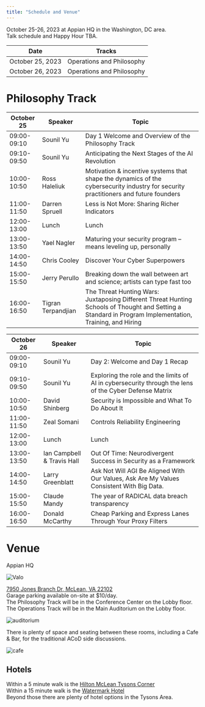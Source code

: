 ```yaml
---
title: "Schedule and Venue"
---
```


October 25-26, 2023 at Appian HQ in the Washington, DC area.\
Talk schedule and Happy Hour TBA.

| Date             | Tracks          |
| ---------------- | --------------- |
| October 25, 2023 | Operations and Philosophy |
| October 26, 2023 | Operations and Philosophy |

# Philosophy Track
| October 25 | Speaker | Topic |
| ------ | ------- | ----- |
| 09:00-09:10 | Sounil Yu | Day 1 Welcome and Overview of the Philosophy Track |
| 09:10-09:50 | Sounil Yu | Anticipating the Next Stages of the AI Revolution |
| 10:00-10:50 | Ross Haleliuk | Motivation & incentive systems that shape the dynamics of the cybersecurity industry for security practitioners and future founders |
| 11:00-11:50 | Darren Spruell | Less is Not More: Sharing Richer Indicators |
| 12:00-13:00 | Lunch | Lunch |
| 13:00-13:50 | Yael Nagler | Maturing your security program –means leveling up, personally |
| 14:00-14:50 | Chris Cooley | Discover Your Cyber Superpowers |
| 15:00-15:50 | Jerry Perullo | Breaking down the wall between art and science; artists can type fast too |
| 16:00-16:50 | Tigran Terpandjian | The Threat Hunting Wars: Juxtaposing Different Threat Hunting Schools of Thought and Setting a Standard in Program Implementation, Training, and Hiring |

| October 26 | Speaker | Topic |
| ------ | ------- | ----- |
| 09:00-09:10 | Sounil Yu | Day 2: Welcome and Day 1 Recap |
| 09:10-09:50 | Sounil Yu | Exploring the role and the limits of AI in cybersecurity through the lens of the Cyber Defense Matrix |
| 10:00-10:50 | David Shinberg | Security is Impossible and What To Do About It |
| 11:00-11:50 | Zeal Somani | Controls Reliability Engineering |
| 12:00-13:00 | Lunch | Lunch |
| 13:00-13:50 | Ian Campbell & Travis Hall | Out Of Time: Neurodivergent Success in Security as a Framework |
| 14:00-14:50 | Larry Greenblatt | Ask Not Will AGI Be Aligned With Our Values, Ask Are My Values Consistent With Big Data. |
| 15:00-15:50 | Claude Mandy | The year of RADICAL data breach transparency |
| 16:00-16:50 | Donald McCarthy | Cheap Parking and Express Lanes Through Your Proxy Filters |

# Venue

Appian HQ

![Valo](https://careers.appian.com/media/2d2dz3sp/apn20010.jpg?width=1600&height=900&mode=crop)

[7950 Jones Branch Dr, McLean, VA 22102](https://goo.gl/maps/RthWv3UEvdH5Gwx9A)\
Garage parking available on-site at $10/day.\
The Philosophy Track will be in the Conference Center on the Lobby floor.\
The Operations Track will be in the Main Auditorium on the Lobby floor.

![auditorium](http://www.valopark.net/wp-content/uploads/2017/04/3-Auditorium.jpg)

There is plenty of space and seating between these rooms, including a Cafe & Bar, for the traditional ACoD side discussions.

![cafe](https://www.valopark.net/wp-content/uploads/2017/04/05.jpg)

## Hotels

Within a 5 minute walk is the [Hilton McLean Tysons Corner](https://www.hilton.com/en/hotels/mclmhhh-hilton-mclean-tysons-corner/)\
Within a 15 minute walk is the [Watermark Hotel](https://www.thewatermarkhotel.com/)\
Beyond those there are plenty of hotel options in the Tysons Area.
